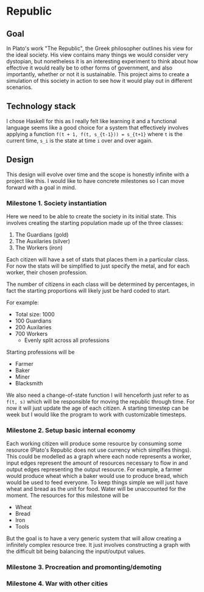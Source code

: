 # Republic

## Goal
In Plato's work "The Republic", the Greek philosopher outlines his view for the ideal society. His view contains many things we would consider very dystopian, but nonetheless it is an interesting
experiment to think about how effective it would really be to other forms of government, and also importantly, whether or not it is sustainable. This project aims to create a simulation of this society
in action to see how it would play out in different scenarios.

## Technology stack
I chose Haskell for this as I really felt like learning it and a functional language seems like a good choice for a system that effectively involves applying a function `f(t + 1, f(t, s_{t-1})) = s_{t+1}` where `t` is the current time, `s_i` is the state at time `i` over and over again.

## Design
This design will evolve over time and the scope is honestly infinite with a project like this. I would like to have concrete milestones so I can move forward with a goal in mind.

### Milestone 1. Society instantiation
Here we need to be able to create the society in its initial state. This involves creating the starting population made up of the three classes:
1. The Guardians (gold)
2. The Auxilaries (silver)
3. The Workers (iron)

Each citizen will have a set of stats that places them in a particular class. For now the stats will be simplified to just specify the metal, and for each worker, their chosen profession.

The number of citizens in each class will be determined by percentages, in fact the starting proportions will likely just be hard coded to start.

For example:
- Total size: 1000
- 100 Guardians
- 200 Auxilaries
- 700 Workers
    - Evenly split across all professions

Starting professions will be
- Farmer
- Baker
- Miner
- Blacksmith

We also need a change-of-state function I will henceforth just refer to as `f(t, s)` which will be responsible for moving the republic through time. For now it will just update the age of each citizen. A starting timestep can be week but I would like the program to work with customizable timesteps.


### Milestone 2. Setup basic internal economy
Each working citizen will produce some resource by consuming some resource (Plato's Republic does not use currency which simplfies things). This could be modelled as a graph where each node represents a worker, input edges represent the amount of resources necessary to flow in and output edges representing the output resource.
For example, a farmer would produce wheat which a baker would use to produce bread, which would be used to feed everyone. To keep things simple we will just have wheat and bread as the unit for food. Water will be unaccounted for the moment. The resources for this milestone will be
- Wheat
- Bread
- Iron
- Tools

But the goal is to have a very generic system that will allow creating a infinitely complex resource tree. It just involves constructing a graph with the difficult bit being balancing the input/output values.


### Milestone 3. Procreation and promonting/demoting


### Milestone 4. War with other cities
